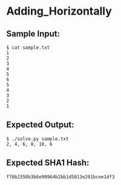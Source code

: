 # Adding_Horizontally

## Sample Input:

```
$ cat sample.txt
1
2
3
4
5
6
5
4
3
2
1
```
## Expected Output:

```
$ ./solve.py sample.txt
2, 4, 6, 8, 10, 6
```
## Expected SHA1 Hash:

```
f70b2358b3b6e90964b2bb1d5013e201bcee1df3
```
